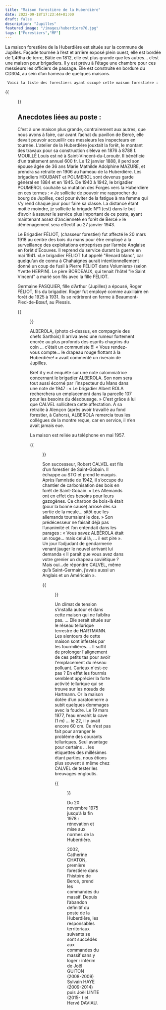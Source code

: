 ```yaml
---
title: "Maison forestière de la Huberdière"
date: 2022-09-18T17:23:44+01:00
draft: false
description: "Jupilles"
featured_image: "/images/huberdiere76.jpg"
tags: ["Forestiers","MF"]
---
```


La maison forestière de la Huberdière est située sur la commune de Jupilles.
Façade tournée à l’est et arrière exposé plein ouest, elle est bordée de 1,49ha de terre,
Bâtie en 1812, elle est plus grande que les autres… c’est une maison pour brigadiers.
Il y est prévu à l’étage une chambre pour ces messieurs les officiers de passage. 
Elle est construite en bordure du CD304, au sein d’un hameau de quelques maisons.

     Voici la liste des forestiers ayant occupé cette maison forestière : 

{{<figure src="/images/articles/huberdiere.jpg" title="Forestiers de la Huberdière">}}

 ## Anecdotes liées au poste :
  
C’est à une maison plus grande, contrairement aux autres, que nous avons à faire, 
  car avant l’achat du pavillon de Bercé, elle devait pouvoir accueillir ces messieurs les inspecteurs en tournée.
L’atelier de la Huberdière jouxtait la forêt, le montant des travaux pour sa construction s’éleva en 1876 à 8788 f. 
MOUILLÉ Louis est né à Saint-Vincent-du-Lorouër. Il bénéficie d’un traitement annuel 600 fr. 
  Le 12 janvier 1888, il perd son épouse âgée de 36 ans Marie Mathilde Adolphine MAZURE, et prendra sa retraite en 1906 au hameau de la Huberdière.
Les brigadiers HOUBANT et POUMEROL sont devenus garde général en 1884 et en 1945. 
De 1940 à 1942, le brigadier POUMEROL souhaite sa mutation des Forges vers la Huberdière en ces termes :
      « Je sollicite de pouvoir me rapprocher du bourg de Jupilles, ceci pour éviter de la fatigue à ma
      femme qui s’y rend chaque jour pour faire sa classe. La distance étant moitié moindre, 
      je sollicite la brigade N°1 (est) dans le but d’avoir à assurer le service plus important de ce poste,
      ayant maintenant assez d’ancienneté en forêt de Bercé » le déménagement sera effectif au 27 janvier 1943.
  
Le Brigadier FÉLIOT, (chasseur forestier) fut affecté le 20 mars 1918 au centre des bois du mans pour être employé
  à la surveillance des exploitations entreprises par l’armée Anglaise en forêt d’Écouves.
  Il reprend du service durant la guerre en mai 1941.
      «Le brigadier FÉLIOT fut appelé "Renard blanc", car quelqu’un de connu à Chahaignes aurait 
      intentionnellement donné un coup de fusil à Pierre FÉLIOT dans Volumiers» (selon Yvette HERPIN).
      Le père BORDEAUX, qui tenait l’hôtel "le Saint Vincent" a marié son fils avec la fille FÉLIOT.
  
Germaine PASQUIER, fille d’Arthur (Jupilles) a épousé, Roger FÉLIOT, 
  fils du brigadier. Roger fut employé comme auxiliaire en forêt de 1925 à 1931. 
  Ils se retirèrent en ferme à Beaumont-Pied-de-Bœuf, au Plessis. 

{{<figure src="/images/articles/1968alberola.jpg" title="Albérola à la Huberdière">}}

ALBEROLA, (photo ci-dessus, en compagnie des chefs Sarthois) 
     Il arriva avec une rumeur fortement encrée 
     au plus profonds des esprits chagrins du coin ...
     c’était un communiste !!!
     « Vous rendez-vous compte...
     le drapeau rouge flottant à la Huberdière! » 
     avait commenté un riverain de Jupilles.
  
  Bref il y eut enquête sur une note calomniatrice concernant le brigadier ALBEROLA. 
  Son nom sera tout aussi écorné par l’inspecteur du Mans dans une note de 1947 : 
« Le brigadier Albert ROLA recherchera un emplacement dans la parcelle 107 pour les besoins du désobusage. » 
  C’est grâce à lui que CALVEL sollicitera cette affectation. À sa retraite à Alençon 
  (après avoir travaillé au fond forestier, à Cahors), ALBEROLA remercia tous les collègues de la montre reçue, 
  car en service, il n’en avait jamais eue.
  
  La maison est reliée au téléphone en mai 1957.
  
{{<figure src="/images/articles/huberdiere1.jpg" title="La maison forestière de la Huberdière">}}
  
Son successeur, Robert CALVEL est fils d’un forestier de Saint-Gobain. 
   Il échappe au STO et prend le maquis. Après l’amnistie de 1942, 
   il s’occupe du chantier de carbonisation des bois en forêt de Saint-Gobain. 
   « Les Allemands ont en effet des besoins pour leurs gazogènes.
   Ce charbon de bois-là était (pour la bonne cause) arrosé dès sa sortie de la meule...
   sitôt que les allemands tournaient le dos. » Son prédécesseur ne faisait déjà pas 
   l’unanimité et l’on entendait dans les parages : « Vous savez ALBÉROLA était un rouge...
   mais celui là, ... il est pire ». 
   Un jour l’adjudant de gendarmerie venant jauger le nouvel arrivant lui demanda
   « Il paraît que vous avez dans votre grenier un drapeau soviétique ? 
   Mais oui...de répondre CALVEL, même qu’à Saint-Germain, j’avais aussi un Anglais et un Américain ».
  
{{<figure src="/images/articles/huberdiere-helico.jpg" title="Hameau de la Huberdière">}}

Un climat de tension s’installa autour et dans cette maison qui ne faiblira pas. ...
     Elle serait située sur le réseau tellurique terrestre de HARTMANN. 
     Les alentours de cette maison sont infestés par les fourmilières…. 
     Il suffit de prolonger l'alignement de ces petits tas pour avoir 
     l'emplacement du réseau polluant. Curieux n'est-ce pas ? 
     En effet les fourmis semblent apprécier la forte activité tellurique
     qui se trouve sur les nœuds de Hartmann.
     Or la maison dotée d’un paratonnerre a subit quelques dommages avec la foudre.
     Le 19 mars 1977, l’eau envahit la cave (1 m) … le 22, il y avait encore 60 cm.
     Ce n’est pas fait pour arranger le problème des courants telluriques. 
     Seul avantage pour certains … les étiquettes des millésimes étant parties, 
     nous étions plus souvent à même chez CALVEL de tester les breuvages engloutis. 
  
  {{<figure src="/images/articles/calvel.jpg" title="Calvel en martelage">}}
  
Du 20 novembre 1975 jusqu’à la fin 1978 : rénovation et mise aux normes de la Huberdière. 
  
2002, Catherine CHATON, première forestière dans l’histoire de Bercé,
  prend les commandes du massif. Depuis l’abandon définitif du poste de la Huberdière, 
  les responsables territoriaux suivants se sont succédés aux commandes du massif sans y loger :
  intérim de Joël GUITON (2008-2009) Sylvain HAYE (2009-2014) puis Joël LINTE (2015- ) et Hervé DAVIAU.
